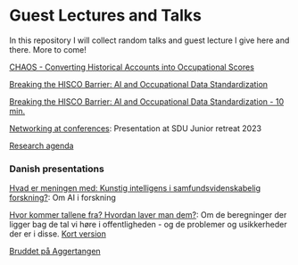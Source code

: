 # Guest Lectures and Talks
In this repository I will collect random talks and guest lecture I give here and there. More to come! 

[CHAOS - Converting Historical Accounts into Occupational Scores](https://rawcdn.githack.com/christianvedels/Presentations/refs/heads/main/CHAOS/Slides.html)

[Breaking the HISCO Barrier: AI and Occupational Data Standardization](https://raw.githack.com/christianvedels/Guest_Lectures_and_misc_talks/main/HISCO/Slides.html)

[Breaking the HISCO Barrier: AI and Occupational Data Standardization - 10 min. ](https://raw.githack.com/christianvedels/Presentations/main/HISCO/Slides_flash.html)

[Networking at conferences](https://raw.githack.com/christianvedels/Guest_Lectures_and_misc_talks/main/Networking_at_confenrences/Slides.html#1): Presentation at SDU Junior retreat 2023

[Research agenda](https://raw.githack.com/christianvedels/Presentations/refs/heads/main/Research_agenda/Slides.html)

### Danish presentations 

[Hvad er meningen med: Kunstig intelligens i samfundsvidenskabelig forskning?](https://raw.githack.com/christianvedels/Presentations/refs/heads/main/Hvad_er_meningen_med_AI/Slides.html): Om AI i forskning
 
 [Hvor kommer tallene fra? Hvordan laver man dem?](https://raw.githack.com/christianvedels/Guest_Lectures_and_misc_talks/main/Hvor%20kommer%20tallene%20fra/Slides.html): Om de beregninger der ligger bag de tal vi høre i offentligheden - og de problemer og usikkerheder der er i disse. [Kort version](https://raw.githack.com/christianvedels/Presentations/refs/heads/main/Hvor%20kommer%20tallene%20fra/Slides_short.html)


 [Bruddet på Aggertangen](https://raw.githack.com/christianvedels/Guest_Lectures_and_misc_talks/main/Bruddet_paa_Aggertangen/Bruddet_paa_Aggertangen.html)
 
 
 
